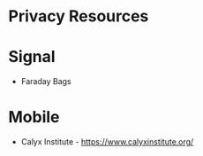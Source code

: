 # Privacy Resources

# Signal
- Faraday Bags

# Mobile
- Calyx Institute - https://www.calyxinstitute.org/
